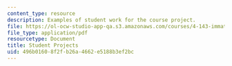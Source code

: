 ```yaml
---
content_type: resource
description: Examples of student work for the course project.
file: https://ol-ocw-studio-app-qa.s3.amazonaws.com/courses/4-143-immaterial-limits-process-and-duration-fall-2002/496b01608f2fb26a4662e5188b3ef2bc_projectpage.pdf
file_type: application/pdf
resourcetype: Document
title: Student Projects
uid: 496b0160-8f2f-b26a-4662-e5188b3ef2bc
---
```

